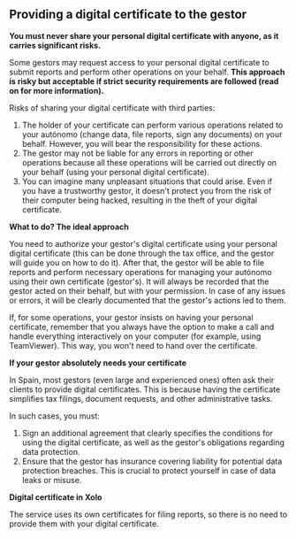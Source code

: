 ## Providing a digital certificate to the gestor

**You must never share your personal digital certificate with anyone, as it carries significant risks.**

Some gestors may request access to your personal digital certificate to submit reports and perform other operations on
your behalf. **This approach is risky but acceptable if strict security requirements are followed (read on for more
information).**

Risks of sharing your digital certificate with third parties:

1. The holder of your certificate can perform various operations related to your autónomo (change data, file reports,
   sign any documents) on your behalf. However, you will bear the responsibility for these actions.
2. The gestor may not be liable for any errors in reporting or other operations because all these operations will be
   carried out directly on your behalf (using your personal digital certificate).
3. You can imagine many unpleasant situations that could arise. Even if you have a trustworthy gestor, it doesn't
   protect you from the risk of their computer being hacked, resulting in the theft of your digital certificate.

**What to do? The ideal approach**

You need to authorize your gestor's digital certificate using your personal digital certificate (this can be done
through the tax office, and the gestor will guide you on how to do it). After that, the gestor will be able to file
reports and perform necessary operations for managing your autónomo using their own certificate (gestor's). It will
always be recorded that the gestor acted on their behalf, but with your permission. In case of any issues or errors, it
will be clearly documented that the gestor's actions led to them.

If, for some operations, your gestor insists on having your personal certificate, remember that you always have the
option to make a call and handle everything interactively on your computer (for example, using TeamViewer). This way,
you won't need to hand over the certificate.

**If your gestor absolutely needs your certificate**

In Spain, most gestors (even large and experienced ones) often ask their clients to provide digital certificates. This
is because having the certificate simplifies tax filings, document requests, and other administrative tasks.

In such cases, you must:

1. Sign an additional agreement that clearly specifies the conditions for using the digital certificate, as well as the
   gestor's obligations regarding data protection.
2. Ensure that the gestor has insurance covering liability for potential data protection breaches. This is crucial to
   protect yourself in case of data leaks or misuse.

**Digital certificate in Xolo**

The service uses its own certificates for filing reports, so there is no need to provide them with your digital
certificate.
